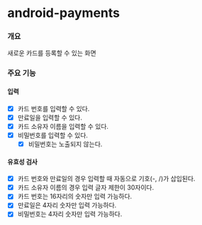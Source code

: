 # android-payments

### 개요

새로운 카드를 등록할 수 있는 화면

### 주요 기능

#### 입력

- [x] 카드 번호를 입력할 수 있다.
- [x] 만료일을 입력할 수 있다.
- [x] 카드 소유자 이름을 입력할 수 있다.
- [x] 비밀번호를 입력할 수 있다.
    - [x] 비밀번호는 노출되지 않는다.

#### 유효성 검사

- [x] 카드 번호와 만료일의 경우 입력할 때 자동으로 기호(-, /)가 삽입된다.
- [x] 카드 소유자 이름의 경우 입력 글자 제한이 30자이다.
- [x] 카드 번호는 16자리의 숫자만 입력 가능하다.
- [x] 만료일은 4자리 숫자만 입력 가능하다.
- [x] 비밀번호는 4자리 숫자만 입력 가능하다.